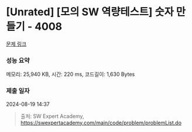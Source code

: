 # [Unrated] [모의 SW 역량테스트] 숫자 만들기 - 4008 

[문제 링크](https://swexpertacademy.com/main/code/problem/problemDetail.do?contestProbId=AWIeRZV6kBUDFAVH) 

### 성능 요약

메모리: 25,940 KB, 시간: 220 ms, 코드길이: 1,630 Bytes

### 제출 일자

2024-08-19 14:37



> 출처: SW Expert Academy, https://swexpertacademy.com/main/code/problem/problemList.do